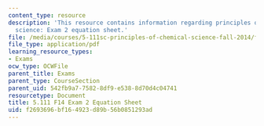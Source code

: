 ```yaml
---
content_type: resource
description: 'This resource contains information regarding principles of chemical
  science: Exam 2 equation sheet.'
file: /media/courses/5-111sc-principles-of-chemical-science-fall-2014/f2693696bf164923d89b56b0851293ad_MIT5_111F14_Exam2EquSheet.pdf
file_type: application/pdf
learning_resource_types:
- Exams
ocw_type: OCWFile
parent_title: Exams
parent_type: CourseSection
parent_uid: 542fb9a7-7582-8df9-e538-8d70d4c04741
resourcetype: Document
title: 5.111 F14 Exam 2 Equation Sheet
uid: f2693696-bf16-4923-d89b-56b0851293ad
---
```

